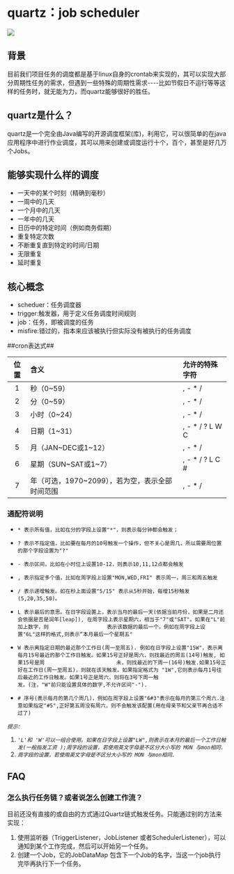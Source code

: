 # quartz：job scheduler #
![](http://img2.ph.126.net/pgoODnXSjreXOuMBJLe5cg==/1302947667210907662.jpg)
## 背景 ##
目前我们项目任务的调度都是基于linux自身的crontab来实现的，其可以实现大部分周期性任务的需求，但遇到一些特殊的周期性需求----比如节假日不运行等等这样的任务时，就无能为力，而quartz能够很好的胜任。
## quartz是什么？ ##
quartz是一个完全由Java编写的开源调度框架(库)，利用它，可以很简单的在java应用程序中进行作业调度，其可以用来创建或调度运行十个，百个，甚至是好几万个Jobs。

## 能够实现什么样的调度 ##
- 一天中的某个时刻（精确到毫秒）
- 一周中的几天
- 一个月中的几天
- 一年中的几天
- 日历中的特定时间（例如商务假期）
- 重复特定次数
- 不断重复直到特定的时间/日期
- 无限重复
- 延时重复

## 核心概念 ##
- scheduer：任务调度器
- trigger:触发器，用于定义任务调度时间规则
- job：任务，即被调度的任务
- misfire:错过的，指本来应该被执行但实际没有被执行的任务调度



##cron表达式##

|  位置  | 含义                           | 允许的特殊字符               |
| :--: | :--------------------------- | :-------------------- |
|  1   | 秒（0~59）                      | , -  *  /             |
|  2   | 分（0~59）                      | , -  *  /             |
|  3   | 小时（0~24）                     | , -  *  /             |
|  4   | 日期（1~31）                     | , -  *  /  ?  L  W  C |
|  5   | 月（JAN~DEC或1~12）              | , -  *  /             |
|  6   | 星期（SUN~SAT或1~7）              | , -  *  /  ?  L  C  # |
|  7   | 年（可选，1970~2099），若为空，表示全部时间范围 | , -  *  /             |

### 通配符说明 ###




- `* 表示所有值，比如在分的字段上设置"*"，则表示每分钟都会触发；`

- `? 表示不指定值，比如要在每月的10号触发一个操作，但不关心是周几，所以需要周位置的那个字段设置为"?"`

- `- 表示区间，比如在小时位上设置10-12，则表示10,11,12点都会触发`

- `, 表示指定多个值，比如在周字段上设置"MON,WED,FRI" 表示周一，周三和周五触发 `

- `/ 表示递增触发。如在秒上面设置"5/15" 表示从5秒开始，每增15秒触发(5,20,35,50)。`

- `L 表示最后的意思。在日字段设置上，表示当月的最后一天(依据当前月份，如果是二月还会依据是否是润年[leap]), 在周字段上表示星期六，相当于"7"或"SAT"。如果在"L"前加上数字，则　                 表示该数据的最后一个。例如在周字段上设置"6L"这样的格式,则表示“本月最后一个星期五" `

- `W 表示离指定日期的最近那个工作日(周一至周五). 例如在日字段上设置"15W"，表示离每月15号最近的那个工作日触发。如果15号正好是周六，则找最近的周五(14号)触发, 如果15号是周                       未，则找最近的下周一(16号)触发.如果15号正好在工作日(周一至周五)，则就在该天触发。如果指定格式为 "1W",它则表示每月1号往后最近的工作日触发。如果1号正是周六，则将在3号下周一触                       发。(注，"W"前只能设置具体的数字,不允许区间"-"). `

- `# 序号(表示每月的第几个周几)，例如在周字段上设置"6#3"表示在每月的第三个周六.注意如果指定"#5",正好第五周没有周六，则不会触发该配置(用在母亲节和父亲节再合适不过了) `



*`提示: `*


1. *`'L'和 'W'可以一组合使用。如果在日字段上设置"LW",则表示在本月的最后一个工作日触发(一般指发工资 );周字段的设置，若使用英文字母是不区分大小写的 MON 与mon相同.  `*
2. *`周字段的设置，若使用英文字母是不区分大小写的 MON 与mon相同. `*



## FAQ  ##

### 怎么执行任务链？或者说怎么创建工作流？ ###
目前还没有直接的或自由的方式通过Quartz链式触发任务。只能通过别的方法来实现：

1. 使用监听器（TriggerListener，JobListener 或者SchedulerListener），可以通知到某个工作完成，然后可以开始另一个任务。
2. 创建一个Job，它的JobDataMap 包含下一个Job的名字，当这一个job执行完毕再执行下一个任务。